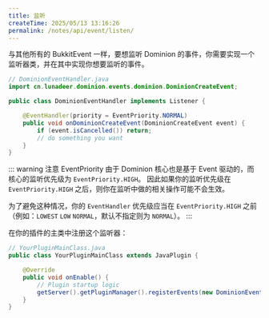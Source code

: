 ```yaml
---
title: 监听
createTime: 2025/05/13 13:16:26
permalink: /notes/api/event/listen/
---
```


与其他所有的 BukkitEvent 一样，要想监听 Dominion 的事件，你需要实现一个监听器类，并在其中实现你想要监听的事件。

```java {6}
// DominionEventHandler.java
import cn.lunadeer.dominion.events.dominion.DominionCreateEvent;

public class DominionEventHandler implements Listener {

    @EventHandler(priority = EventPriority.NORMAL)
    public void onDominionCreateEvent(DominionCreateEvent event) {
        if (event.isCancelled()) return;
        // do something you want
    }
}
```

::: warning 注意 EventPriority
由于 Dominion 核心也是基于 Event 驱动的，而核心的监听优先级为 `EventPriority.HIGH`。
因此如果你的监听优先级在 `EventPriority.HIGH` 之后，则你在监听中做的相关操作可能不会生效。

为了避免这种情况，你的 `EventHandler` 优先级应当在 `EventPriority.HIGH` 之前（例如：`LOWEST` `LOW` `NORMAL`，默认不指定则为 `NORMAL`）。
:::

在你的插件的主类中注册这个监听器：

```java
// YourPluginMainClass.java
public class YourPluginMainClass extends JavaPlugin {

    @Override
    public void onEnable() {
        // Plugin startup logic
        getServer().getPluginManager().registerEvents(new DominionEventHandler(), this);
    }
}
```



